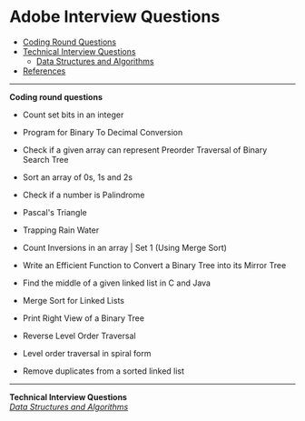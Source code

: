 
# Adobe Interview Questions
* [Coding Round Questions](#coding)
* [Technical Interview Questions](#tech)
   * [Data Structures and Algorithms](#dsalg)
* [References](#ref)
____
<b name="coding">Coding round questions</b><br/>
- Count set bits in an integer

- Program for Binary To Decimal Conversion

- Check if a given array can represent Preorder Traversal of Binary Search Tree

- Sort an array of 0s, 1s and 2s

- Check if a number is Palindrome

- Pascal's Triangle

- Trapping Rain Water

- Count Inversions in an array | Set 1 (Using Merge Sort)

- Write an Efficient Function to Convert a Binary Tree into its Mirror Tree

- Find the middle of a given linked list in C and Java

- Merge Sort for Linked Lists

- Print Right View of a Binary Tree

- Reverse Level Order Traversal

- Level order traversal in spiral form

- Remove duplicates from a sorted linked list
----
<b name="tech">Technical Interview Questions</b>
<br/>
<i><u name="dsalg">Data Structures and Algorithms</u></i>
<br/>
<br/>
